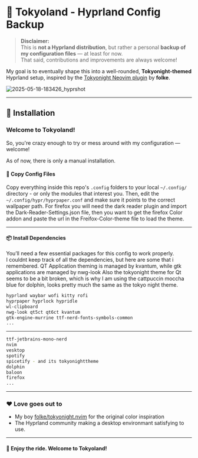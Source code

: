 # 🌃 Tokyoland - Hyprland Config Backup

> **Disclaimer:**  
> This is **not a Hyprland distribution**, but rather a personal **backup of my configuration files** — at least for now.  
> That said, contributions and improvements are always welcome!

My goal is to eventually shape this into a well-rounded, **Tokyonight-themed** Hyprland setup, inspired by the [Tokyonight Neovim plugin](https://github.com/folke/tokyonight.nvim) by **folke**.

![2025-05-18-183426_hyprshot](https://github.com/user-attachments/assets/fbb5d3f3-d90e-4b3b-adef-0466d0a0147f)

---

## 🚀 Installation

### Welcome to Tokyoland!
So, you're crazy enough to try or mess around with my configuration — welcome!

As of now, there is only a manual installation.

#### 📁 Copy Config Files
Copy everything inside this repo's `.config` folders to your local `~/.config/` directory - or only the modules that interest you.
Then, edit the `~/.config/hypr/hyprpaper.conf` and make sure it points to the correct wallpaper path.
For firefox you will need the dark reader plugin and import the Dark-Reader-Settings.json file, then you want to get the firefox Color addon and paste the url in the Freifox-Color-theme file to load the theme.

---

#### 📦 Install Dependencies

You’ll need a few essential packages for this config to work properly.  
I couldnt keep track of all the dependencies, but here are some that i remembered.
QT Application theming is managed by kvantum, while gtk applications are managed by nwg-look
Also the tokyonight theme for Qt seems to be a bit broken, which is why I am using the cattpuccin moccha blue for dolphin, looks pretty much the same as the tokyo night theme.

```bash
hyprland waybar wofi kitty rofi
hyprpaper hyprlock hypridle
wl-clipboard
nwg-look qt5ct qt6ct kvantum
gtk-engine-murrine ttf-nerd-fonts-symbols-common
...
```
---

```bash
ttf-jetbrains-mono-nerd
nvim
vesktop
spotify
spicetify - and its tokyonighttheme
dolphin
baloon
firefox
...
```

---

### ❤️ Love goes out to

- My boy [folke/tokyonight.nvim](https://github.com/folke/tokyonight.nvim) for the original color inspiration
- The Hyprland community making a desktop environmant satisfying to use.

---

#### 🧪 Enjoy the ride. Welcome to **Tokyoland**!
